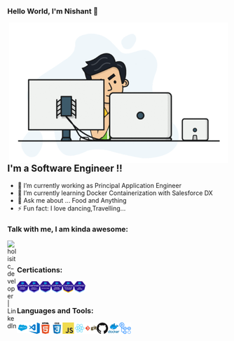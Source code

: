 ### Hello World, I'm Nishant  👋

 <img align="right" alt="GIF" src="https://github.com/nishant-wavhal/nishant-wavhal/blob/main/NishantGif.gif" width="500" height="320" />


## I'm a Software Engineer !!
- 🔭 I’m currently working as Principal Application Engineer
- 🌱 I’m currently learning Docker Containerization with Salesforce DX
- 💬 Ask me about ... Food and Anything
- ⚡ Fun fact: I love dancing,Travelling...


### Talk with me, I am kinda awesome:
[<img align="left" alt="holisitc_developer | LinkedIn" width="22px" src="https://cdn.jsdelivr.net/npm/simple-icons@v3/icons/linkedin.svg" />][linkedin]
<br />
<br />

### Certications:

<img align="left" alt="Platform Developer 1" width="26px" src="https://github.com/nishant-wavhal/nishant-wavhal/blob/main/Platform%20Developer1.png" />
<img align="left" alt="Platform Developer 2" width="26px" src="https://github.com/nishant-wavhal/nishant-wavhal/blob/main/Platform-Developer-II.png" />
<img align="left" alt="Salesforce Administrator" width="26px" src="https://github.com/nishant-wavhal/nishant-wavhal/blob/main/SalesforceAdministartor.png" />
<img align="left" alt="Salesforce App Builder" width="26px" src="https://github.com/nishant-wavhal/nishant-wavhal/blob/main/SalesforceAppBuilder.png" />
<img align="left" alt="Salesforce Service Cloud Consultant" width="26px" src="https://github.com/nishant-wavhal/nishant-wavhal/blob/main/ServiceCloud.png" />
<img align="left" alt="Salesforce CPQ" width="26px" src="https://github.com/nishant-wavhal/nishant-wavhal/blob/main/SalesforceCCPQspecialist.png" />
<br />
<br />

### Languages and Tools:

<img align="left" alt="Salesforce" width="26px" src="https://github.com/nishant-wavhal/nishant-wavhal/blob/main/SaleforceLogo.png" />
<img align="left" alt="Visual Studio Code" width="26px" src="https://github.com/nishant-wavhal/nishant-wavhal/blob/main/visual-studio-code.png" />
<img align="left" alt="HTML5" width="26px" src="https://github.com/nishant-wavhal/nishant-wavhal/blob/main/html.png" />
<img align="left" alt="CSS3" width="26px" src="https://github.com/nishant-wavhal/nishant-wavhal/blob/main/css.png" />
<img align="left" alt="JavaScript" width="26px" src="https://github.com/nishant-wavhal/nishant-wavhal/blob/main/javascript.png" />
<img align="left" alt="React" width="26px" src="https://github.com/nishant-wavhal/nishant-wavhal/blob/main/react.png" />
<img align="left" alt="Git" width="26px" src="https://github.com/nishant-wavhal/nishant-wavhal/blob/main/git.png" />
<img align="left" alt="GitHub" width="26px" src="https://github.com/nishant-wavhal/nishant-wavhal/blob/main/github.png" />
<img align="left" alt="Docker" width="26px" src="https://github.com/nishant-wavhal/nishant-wavhal/blob/main/docker.png"/>
<img align="left" alt="Github Actions" width="26px" src="https://github.com/nishant-wavhal/nishant-wavhal/blob/main/download.png"/>
<br />
<br />



[linkedin]: https://www.linkedin.com/in/nishant-w-0a8525110/

